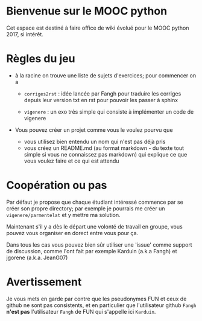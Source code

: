 # Bienvenue sur le MOOC python

Cet espace est destiné à faire office de wiki évolué pour le MOOC python 2017, si intérêt.

# Règles du jeu

* à la racine on trouve une liste de sujets d'exercices; pour commencer on a

  * `corriges2rst` : idée lancée par Fangh pour traduire les corriges depuis leur version txt en rst pour pouvoir les passer à sphinx

  * `vigenere` : un exo très simple qui consiste à implémenter un code de vigenere

* Vous pouvez créer un projet comme vous le voulez pourvu que

  * vous utilisez bien entendu un nom qui n'est pas déjà pris
  * vous créez un README.md (au format markdown - du texte tout simple si vous ne connaissez pas markdown) qui explique ce que vous voulez faire et ce qui est attendu

# Coopération ou pas

Par défaut je propose que chaque étudiant intéressé commence par se créer son propre directory; par exemple je pourrais me créer un `vigenere/parmentelat` et y mettre ma solution.

Maintenant s'il y a dès le départ une volonté de travail en groupe, vous pouvez vous organiser en dorect entre vous pour ça.

Dans tous les cas vous pouvez bien  sûr utiliser une 'issue' comme support de discussion, comme l'ont fait par exemple Karduin (a.k.a Fangh) et jgorene (a.k.a. JeanG07)

# Avertissement

Je vous mets en garde par contre que les pseudonymes FUN et ceux de github ne sont pas consistents, et en particulier que l'utilisateur github `Fangh` **n'est pas** l'utilisateur `Fangh` de FUN qui s'appelle ici `Karduin`.


